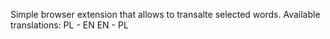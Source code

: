 Simple browser extension that allows to transalte selected words.
Available translations:
PL - EN
EN - PL
